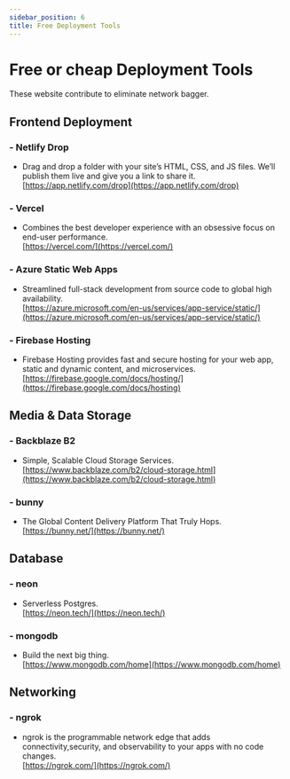```yaml
---
sidebar_position: 6
title: Free Deployment Tools
---
```


# Free or cheap Deployment Tools

These website contribute to eliminate network bagger.    

## Frontend Deployment
### - Netlify Drop
- Drag and drop a folder with your site’s HTML, CSS, and JS files. We’ll publish them live and give you a link to share it.       
[https://app.netlify.com/drop](https://app.netlify.com/drop)

### - Vercel
- Combines the best developer experience with an obsessive focus on end-user performance.          
[https://vercel.com/](https://vercel.com/)

### - Azure Static Web Apps
- Streamlined full-stack development from source code to global high availability.          
[https://azure.microsoft.com/en-us/services/app-service/static/](https://azure.microsoft.com/en-us/services/app-service/static/)

### - Firebase Hosting
- Firebase Hosting provides fast and secure hosting for your web app, static and dynamic content, and microservices.            
[https://firebase.google.com/docs/hosting/](https://firebase.google.com/docs/hosting)


## Media & Data Storage
### - Backblaze B2
- Simple, Scalable Cloud Storage Services.         
[https://www.backblaze.com/b2/cloud-storage.html](https://www.backblaze.com/b2/cloud-storage.html)

### - bunny
- The Global Content Delivery Platform That Truly Hops.           
[https://bunny.net/](https://bunny.net/)

## Database
### - neon
- Serverless Postgres.         
[https://neon.tech/](https://neon.tech/)

### - mongodb
- Build the next big thing.         
[https://www.mongodb.com/home](https://www.mongodb.com/home)

## Networking
### - ngrok
- ngrok is the programmable network edge that adds connectivity,security, and observability to your apps with no code changes.     
[https://ngrok.com/](https://ngrok.com/)
